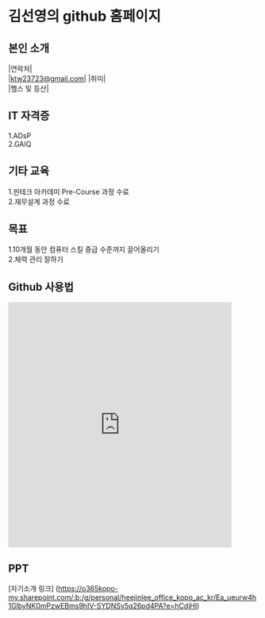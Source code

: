 # 김선영의 github 홈페이지
## 본인 소개

|연락처| <br>
|ktw23723@gmail.com|
|취미|   <br>
|헬스 및 등산|


## IT 자격증 <br>
1.ADsP   <br>
2.GAIQ   <br>


## 기타 교육 
1.핀테크 아카데미 Pre-Course 과정 수료  <br>
2.재무설계 과정 수료 <br>

## 목표
1.10개월 동안 컴퓨터 스킬 중급 수준까지 끌어올리기 <br>
2.체력 관리 잘하기

## Github 사용법
<iframe width="450" height="494" src="https://www.youtube.com/embed/UkT7n2CbiZE" title="YouTube video player" frameborder="0" allow="accelerometer; autoplay; clipboard-write; encrypted-media; gyroscope; picture-in-picture" allowfullscreen></iframe>

## PPT
[자기소개 링크] (https://o365kopo-my.sharepoint.com/:b:/g/personal/heejinlee_office_kopo_ac_kr/Ea_ueurw4h1GlbyNK0mPzwEBms9hIV-SYDNSv5q26pd4PA?e=hCdjHl) <br>


